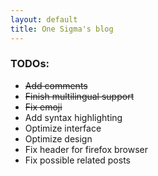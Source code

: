 ```yaml
---
layout: default
title: One Sigma's blog
---
```


### TODOs:
  * ~~Add comments~~
  * ~~Finish multilingual support~~
  * ~~Fix emoji~~
  * Add syntax highlighting
  * Optimize interface
  * Optimize design
  * Fix header for firefox browser
  * Fix possible related posts
